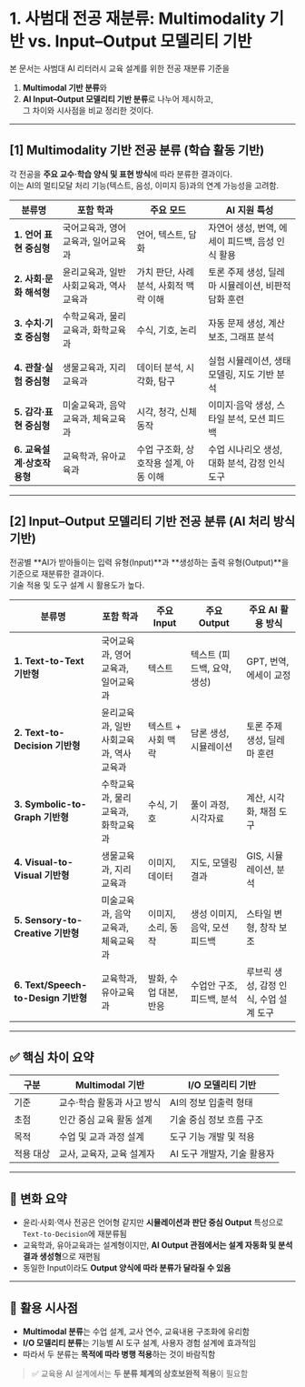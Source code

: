 # 1. 사범대 전공 재분류: Multimodality 기반 vs. Input–Output 모델리티 기반

본 문서는 사범대 AI 리터러시 교육 설계를 위한 전공 재분류 기준을  
1) **Multimodal 기반 분류**와  
2) **AI Input–Output 모델리티 기반 분류**로 나누어 제시하고,  
그 차이와 시사점을 비교 정리한 것이다.

---

## [1] Multimodality 기반 전공 분류 (학습 활동 기반)

각 전공을 **주요 교수·학습 양식 및 표현 방식**에 따라 분류한 결과이다.  
이는 AI의 멀티모달 처리 기능(텍스트, 음성, 이미지 등)과의 연계 가능성을 고려함.

| 분류명 | 포함 학과 | 주요 모드 | AI 지원 특성 |
|--------|-------------|------------------|-------------------------|
| **1. 언어 표현 중심형** | 국어교육과, 영어교육과, 일어교육과 | 언어, 텍스트, 담화 | 자연어 생성, 번역, 에세이 피드백, 음성 인식 활용 |
| **2. 사회·문화 해석형** | 윤리교육과, 일반사회교육과, 역사교육과 | 가치 판단, 사례 분석, 사회적 맥락 이해 | 토론 주제 생성, 딜레마 시뮬레이션, 비판적 담화 훈련 |
| **3. 수치·기호 중심형** | 수학교육과, 물리교육과, 화학교육과 | 수식, 기호, 논리 | 자동 문제 생성, 계산 보조, 그래프 분석 |
| **4. 관찰·실험 중심형** | 생물교육과, 지리교육과 | 데이터 분석, 시각화, 탐구 | 실험 시뮬레이션, 생태 모델링, 지도 기반 분석 |
| **5. 감각·표현 중심형** | 미술교육과, 음악교육과, 체육교육과 | 시각, 청각, 신체 동작 | 이미지·음악 생성, 스타일 분석, 모션 피드백 |
| **6. 교육설계·상호작용형** | 교육학과, 유아교육과 | 수업 구조화, 상호작용 설계, 아동 이해 | 수업 시나리오 생성, 대화 분석, 감정 인식 도구 |

---

## [2] Input–Output 모델리티 기반 전공 분류 (AI 처리 방식 기반)

전공별 **AI가 받아들이는 입력 유형(Input)**과 **생성하는 출력 유형(Output)**을 기준으로 재분류한 결과이다.  
기술 적용 및 도구 설계 시 활용도가 높다.

| 분류명 | 포함 학과 | 주요 Input | 주요 Output | 주요 AI 활용 방식 |
|--------|------------|-------------|--------------|---------------------|
| **1. Text-to-Text 기반형** | 국어교육과, 영어교육과, 일어교육과 | 텍스트 | 텍스트 (피드백, 요약, 생성) | GPT, 번역, 에세이 교정 |
| **2. Text-to-Decision 기반형** | 윤리교육과, 일반사회교육과, 역사교육과 | 텍스트 + 사회 맥락 | 담론 생성, 시뮬레이션 | 토론 주제 생성, 딜레마 훈련 |
| **3. Symbolic-to-Graph 기반형** | 수학교육과, 물리교육과, 화학교육과 | 수식, 기호 | 풀이 과정, 시각자료 | 계산, 시각화, 채점 도구 |
| **4. Visual-to-Visual 기반형** | 생물교육과, 지리교육과 | 이미지, 데이터 | 지도, 모델링 결과 | GIS, 시뮬레이션, 분석 |
| **5. Sensory-to-Creative 기반형** | 미술교육과, 음악교육과, 체육교육과 | 이미지, 소리, 동작 | 생성 이미지, 음악, 모션 피드백 | 스타일 변형, 창작 보조 |
| **6. Text/Speech-to-Design 기반형** | 교육학과, 유아교육과 | 발화, 수업 대본, 반응 | 수업안 구조, 피드백, 분석 | 루브릭 생성, 감정 인식, 수업 설계 도구 |

---

## ✅ 핵심 차이 요약

| 구분 | Multimodal 기반 | I/O 모델리티 기반 |
|------|------------------|-------------------|
| 기준 | 교수·학습 활동과 사고 방식 | AI의 정보 입출력 형태 |
| 초점 | 인간 중심 교육 활동 설계 | 기술 중심 정보 흐름 구조 |
| 목적 | 수업 및 교과 과정 설계 | 도구 기능 개발 및 적용 |
| 적용 대상 | 교사, 교육자, 교육 설계자 | AI 도구 개발자, 기술 활용자 |

---

## 🔁 변화 요약

- 윤리·사회·역사 전공은 언어형 같지만 **시뮬레이션과 판단 중심 Output** 특성으로 `Text-to-Decision`에 재분류됨
- 교육학과, 유아교육과는 설계형이지만, **AI Output 관점에서는 설계 자동화 및 분석 결과 생성형**으로 재편됨
- 동일한 Input이라도 **Output 양식에 따라 분류가 달라질 수 있음**

---

## 📎 활용 시사점

- **Multimodal 분류**는 수업 설계, 교사 연수, 교육내용 구조화에 유리함
- **I/O 모델리티 분류**는 기능별 AI 도구 설계, 사용자 경험 설계에 효과적임
- 따라서 두 분류는 **목적에 따라 병행 적용**하는 것이 바람직함

> ✅ 교육용 AI 설계에서는 **두 분류 체계의 상호보완적 적용**이 필요함
